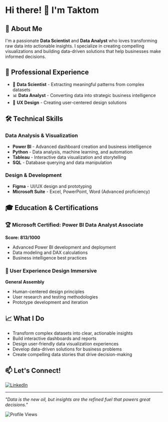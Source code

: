 # Hi there! 👋 I'm Taktom

## 🚀 About Me
I'm a passionate **Data Scientist** and **Data Analyst** who loves transforming raw data into actionable insights. I specialize in creating compelling visualizations and building data-driven solutions that help businesses make informed decisions.

## 💼 Professional Experience
- 🔬 **Data Scientist** - Extracting meaningful patterns from complex datasets
- 📊 **Data Analyst** - Converting data into strategic business intelligence
- 🎨 **UX Design** - Creating user-centered design solutions

## 🛠️ Technical Skills

### Data Analysis & Visualization
- **Power BI** - Advanced dashboard creation and business intelligence
- **Python** - Data analysis, machine learning, and automation
- **Tableau** - Interactive data visualization and storytelling
- **SQL** - Database querying and data manipulation


### Design & Development
- **Figma** - UI/UX design and prototyping
- **Microsoft Suite** - Excel, PowerPoint, Word (Advanced proficiency)

## 🎓 Education & Certifications

### 🏆 Microsoft Certified: Power BI Data Analyst Associate
**Score: 813/1000**
- Advanced Power BI development and deployment
- Data modeling and DAX calculations
- Business intelligence best practices

### 🎨 User Experience Design Immersive
**General Assembly**
- Human-centered design principles
- User research and testing methodologies
- Prototype development and iteration

## 📈 What I Do
- Transform complex datasets into clear, actionable insights
- Build interactive dashboards and reports
- Design user-friendly data visualization experiences
- Develop data-driven solutions for business problems
- Create compelling data stories that drive decision-making

## 📫 Let's Connect!
[![LinkedIn](https://img.shields.io/badge/LinkedIn-0077B5?style=for-the-badge&logo=linkedin&logoColor=white)](https://www.linkedin.com/in/taktom-mohamed-969326372)

---

*"Data is the new oil, but insights are the refined fuel that powers great decisions."*

![Profile Views](https://komarev.com/ghpvc/?username=taktom&color=blue)
